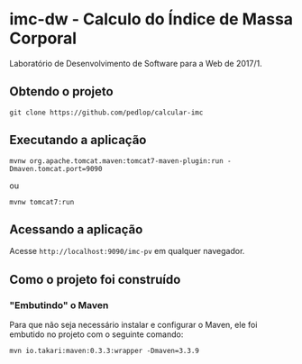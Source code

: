 # imc-dw - Calculo do Índice de Massa Corporal
Laboratório de Desenvolvimento de Software para a Web de 2017/1.

## Obtendo o projeto

`git clone https://github.com/pedlop/calcular-imc`

## Executando a aplicação

`mvnw org.apache.tomcat.maven:tomcat7-maven-plugin:run -Dmaven.tomcat.port=9090`

ou

`mvnw tomcat7:run`

## Acessando a aplicação

Acesse `http://localhost:9090/imc-pv` em qualquer navegador.

## Como o projeto foi construído

### "Embutindo" o Maven

Para que não seja necessário instalar e configurar o Maven, ele foi embutido no projeto com o seguinte comando:

`mvn io.takari:maven:0.3.3:wrapper -Dmaven=3.3.9`